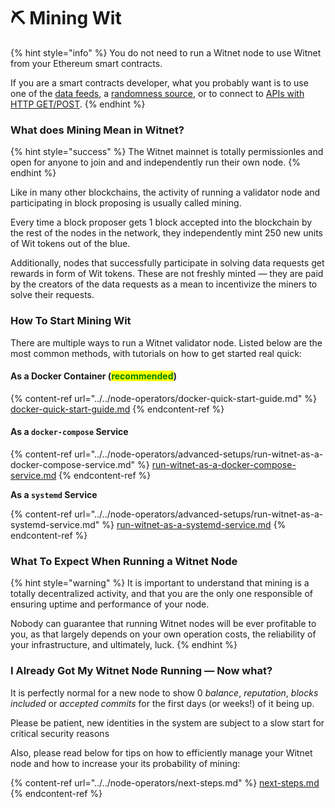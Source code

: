 # ⛏ Mining Wit

{% hint style="info" %}
You do not need to run a Witnet node to use Witnet from your Ethereum smart contracts.

If you are a smart contracts developer, what you probably want is to use one of the [data feeds](data-feeds-tutorial.md), a [randomness source](randomness.md), or to connect to [APIs with HTTP GET/POST](apis-and-http-get-post.md).
{% endhint %}

### What does Mining Mean in Witnet?

{% hint style="success" %}
The Witnet mainnet is totally permissionles and open for anyone to join and and independently run their own node.
{% endhint %}

Like in many other blockchains, the activity of running a validator node and participating in block proposing is usually called mining.

Every time a block proposer gets 1 block accepted into the blockchain by the rest of the nodes in the network, they independently mint 250 new units of Wit tokens out of the blue.

Additionally, nodes that successfully participate in solving data requests get rewards in form of Wit tokens. These are not freshly minted — they are paid by the creators of the data requests as a mean to incentivize the miners to solve their requests.

### **How To Start Mining Wit**

There are multiple ways to run a Witnet validator node. Listed below are the most common methods, with tutorials on how to get started real quick:

#### As a Docker Container (<mark style="color:green;">recommended</mark>)

{% content-ref url="../../node-operators/docker-quick-start-guide.md" %}
[docker-quick-start-guide.md](../../node-operators/docker-quick-start-guide.md)
{% endcontent-ref %}

#### **As a `docker-compose` Service**

{% content-ref url="../../node-operators/advanced-setups/run-witnet-as-a-docker-compose-service.md" %}
[run-witnet-as-a-docker-compose-service.md](../../node-operators/advanced-setups/run-witnet-as-a-docker-compose-service.md)
{% endcontent-ref %}

**As a `systemd` Service**

{% content-ref url="../../node-operators/advanced-setups/run-witnet-as-a-systemd-service.md" %}
[run-witnet-as-a-systemd-service.md](../../node-operators/advanced-setups/run-witnet-as-a-systemd-service.md)
{% endcontent-ref %}

### **What To Expect When Running a Witnet Node**

{% hint style="warning" %}
It is important to understand that mining is a totally decentralized activity, and that you are the only one responsible of ensuring uptime and performance of your node.

Nobody can guarantee that running Witnet nodes will be ever profitable to you, as that largely depends on your own operation costs, the reliability of your infrastructure, and ultimately, luck.
{% endhint %}

### **I Already Got My Witnet Node Running** — Now what?

It is perfectly normal for a new node to show 0 _balance_, _reputation_, _blocks included_ or _accepted commits_ for the first days (or weeks!) of it being up.

Please be patient, new identities in the system are subject to a slow start for critical security reasons

Also, please read below for tips on how to efficiently manage your Witnet node and how to increase your its probability of mining:

{% content-ref url="../../node-operators/next-steps.md" %}
[next-steps.md](../../node-operators/next-steps.md)
{% endcontent-ref %}
